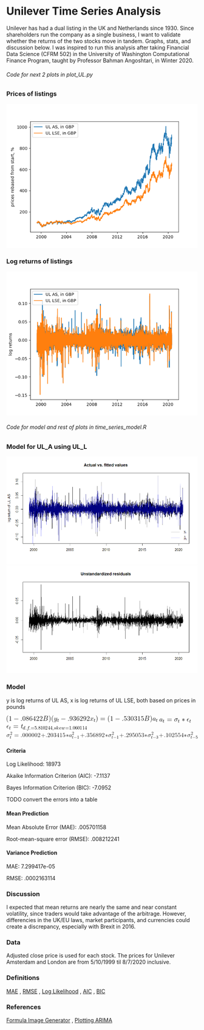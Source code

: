 # Unilever Time Series Analysis

Unilever has had a dual listing in the UK and Netherlands since 1930. Since shareholders run the company as a single business, I want to validate whether the returns of the two stocks move in tandem. Graphs, stats, and discussion below. I was inspired to run this analysis after taking Financial Data Science (CFRM 502) in the University of Washington Computational Finance Program, taught by Professor Bahman Angoshtari, in Winter 2020.

###### Code for next 2 plots in plot_UL.py
### Prices of listings
![Unilever joint](images/Unilever_joint.png)

### Log returns of listings
![Unilever joint_log_returns](images/Unilever_joint_log_ret.png)

###### Code for model and rest of plots in time_series_model.R
### Model for UL_A using UL_L
![actual_vs_fitted](images/actual_vs_fitted.png)
![u_residuals](images/u_residuals.png)

### Model

y is log returns of UL AS, x is log returns of UL LSE, both based on prices in pounds

![eq1](images/eq1.png)
![eq2](images/eq2.png)
![eq3](images/eq3.png)
![eq4](images/eq4.png)

#### Criteria

Log Likelihood:						18973 

Akaike Information Criterion (AIC):	-7.1137

Bayes Information Criterion (BIC):	-7.0952

TODO convert the errors into a table

#### Mean Prediction

Mean Absolute Error (MAE):			.005701158

Root-mean-square error (RMSE):		.008212241

#### Variance Prediction

MAE:								7.299417e-05

RMSE:								.0002163114

### Discussion

I expected that mean returns are nearly the same and near constant volatility, since traders would take advantage of the arbitrage. However, differencies in the UK/EU laws, market participants, and currencies could create a discrepancy, especially with Brexit in 2016.

### Data

Adjusted close price is used for each stock. The prices for Unilever Amsterdam and London are from 5/10/1999 til 8/7/2020 inclusive.

### Definitions

[MAE](https://en.wikipedia.org/wiki/Mean_absolute_error)
,
[RMSE](https://en.wikipedia.org/wiki/Root-mean-square_deviation)
,
[Log Likelihood](https://en.wikipedia.org/wiki/Likelihood_function#Log-likelihood)
,
[AIC](https://en.wikipedia.org/wiki/Akaike_information_criterion)
,
[BIC](https://en.wikipedia.org/wiki/Bayesian_information_criterion)

### References

[Formula Image Generator](https://www.codecogs.com/latex/eqneditor.php)
,
[Plotting ARIMA](https://cran.r-project.org/web/packages/qrmtools/vignettes/ARMA_GARCH_VaR.html)
